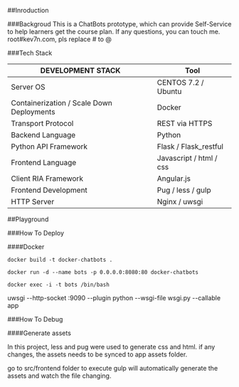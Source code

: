 ##Inroduction

###Backgroud
This is a ChatBots prototype, which can provide Self-Service to help learners get the course plan.
If any questions, you can touch me. root#kev7n.com, pls replace # to @

###Tech Stack

DEVELOPMENT STACK|Tool
---|---|
Server OS|CENTOS 7.2 / Ubuntu|
Containerization / Scale Down Deployments|Docker|
Transport Protocol|REST via HTTPS|
Backend Language| Python |
Python API Framework|Flask / Flask_restful|
Frontend Language| Javascript / html / css |
Client RIA Framework|Angular.js|
Frontend Development|Pug / less / gulp|
HTTP Server|Nginx / uwsgi|


##Playground

###How To Deploy

####Docker
```
docker build -t docker-chatbots .
```
```
docker run -d --name bots -p 0.0.0.0:8080:80 docker-chatbots
```
```
docker exec -i -t bots /bin/bash
```


uwsgi --http-socket :9090 --plugin python --wsgi-file wsgi.py --callable app


###How To Debug

####Generate assets

In this project, less and pug were used to generate css and html. if any changes, the assets needs to be synced to app assets folder.

go to src/frontend folder to execute gulp will automatically generate the assets and watch the file changing.

